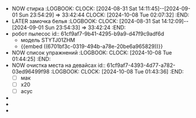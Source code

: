 - NOW стирка
  :LOGBOOK:
  CLOCK: [2024-08-31 Sat 14:11:45]--[2024-09-01 Sun 23:54:29] =>  33:42:44
  CLOCK: [2024-10-08 Tue 02:07:32]
  :END:
- LATER замочка белья
  :LOGBOOK:
  CLOCK: [2024-08-31 Sat 14:12:09]--[2024-09-01 Sun 23:54:33] =>  33:42:24
  :END:
- робот пылесос
  id:: 61cf9af7-9b41-4295-b9a9-d47f9c9adf6d
	- модель STYTJ01ZHM
	- {{embed ((6701bf3c-0319-494b-a78e-20be6a965829))}}
- NOW список упражнений
  :LOGBOOK:
  CLOCK: [2024-10-08 Tue 01:44:25]
  :END:
- NOW очистка места на девайсах
  id:: 61cf9af7-4393-4d77-a782-03ed96499f98
  :LOGBOOK:
  CLOCK: [2024-10-08 Tue 01:43:36]
  :END:
  * [ ] мак
  * [ ] х20
  * [ ] асус
-
-
-